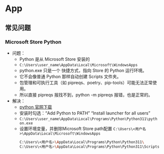 # App
## 常见问题
### Microsoft Store Python
- 问题：
  - Python 是从 Microsoft Store 安装的
  - `C:\Users\user_name\AppData\Local\Microsoft\WindowsApps`
  - python.exe 只是一个 快捷方式，指向 Store 的 Python 运行环境。
  - 它不会像普通 Python 那样自动创建 Scripts 文件夹。
  - 包管理和可执行工具（如 pipreqs、poetry、pip-tools）可能无法正常使用。
  - 所以直接 pipreqs 报找不到，python -m pipreqs 报错，也是正常的。
- 解决：
  - [python 官网下载](https://www.python.org/downloads/windows/)
  - 安装时勾选：“Add Python to PATH” “Install launcher for all users”
  - `C:\Users\user_name\AppData\Local\Programs\Python\Python311\python.exe`
  - 设置环境变量，并删除Microsoft Store path配置 `C:\Users\<用户名>\AppData\Local\Microsoft\WindowsApps`
    ```bash
    C:\Users\<用户名>\AppData\Local\Programs\Python\Python311\
    C:\Users\<用户名>\AppData\Local\Programs\Python\Python311\Scripts\
    ```
